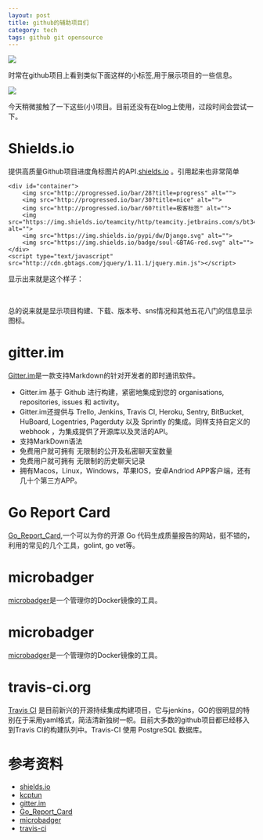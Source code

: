 ```yaml
---
layout: post
title: github的辅助项目们
category: tech
tags: github git opensource
---
```


![](http://7vigrt.com1.z0.glb.clouddn.com/blog/pic/201702/github.jpg)

时常在github项目上看到类似下面这样的小标签,用于展示项目的一些信息。

![](http://7vigrt.com1.z0.glb.clouddn.com/blog/pic/201702/20170221202753.jpg)

今天稍微接触了一下这些(小)项目。目前还没有在blog上使用，过段时间会尝试一下。

# Shields.io

提供高质量Github项目进度角标图片的API.[shields.io][shields.io] 。引用起来也非常简单

    <div id="container">
        <img src="http://progressed.io/bar/28?title=progress" alt="">
        <img src="http://progressed.io/bar/30?title=nice" alt="">
        <img src="http://progressed.io/bar/60?title=极客标签" alt="">
        <img src="https://img.shields.io/teamcity/http/teamcity.jetbrains.com/s/bt345.svg" alt="">
        <img src="https://img.shields.io/pypi/dw/Django.svg" alt="">
        <img src="https://img.shields.io/badge/soul-GBTAG-red.svg" alt="">
    </div>
    <script type="text/javascript" src="http://cdn.gbtags.com/jquery/1.11.1/jquery.min.js"></script>



显示出来就是这个样子：

<div id="container">
    <img src="http://progressed.io/bar/28?title=progress" alt="">
    <img src="http://progressed.io/bar/30?title=nice" alt="">
    <img src="http://progressed.io/bar/60?title=极客标签" alt="">
    <img src="https://img.shields.io/teamcity/http/teamcity.jetbrains.com/s/bt345.svg" alt="">
    <img src="https://img.shields.io/pypi/dw/Django.svg" alt="">
    <img src="https://img.shields.io/badge/soul-GBTAG-red.svg" alt="">
</div>
<script type="text/javascript" src="http://cdn.gbtags.com/jquery/1.11.1/jquery.min.js"></script>

总的说来就是显示项目构建、下载、版本号、sns情况和其他五花八门的信息显示图标。

# gitter.im

[Gitter.im][gitter.im]是一款支持Markdown的针对开发者的即时通讯软件。

* Gitter.im 基于 Github 进行构建，紧密地集成到您的 organisations, repositories, issues 和 activity。
* Gitter.im还提供与 Trello, Jenkins, Travis CI, Heroku, Sentry, BitBucket, HuBoard, Logentries, Pagerduty 以及 Sprintly 的集成。同样支持自定义的 webhook ，为集成提供了开源库以及灵活的API。
* 支持MarkDown语法
* 免费用户就可拥有 无限制的公开及私密聊天室数量
* 免费用户就可拥有 无限制的历史聊天记录
* 拥有Macos，Linux，Windows，苹果IOS，安卓Andriod APP客户端，还有几十个第三方APP。

# Go Report Card

[Go_Report_Card][Go_Report_Card],一个可以为你的开源 Go 代码生成质量报告的网站，挺不错的，利用的常见的几个工具，golint, go vet等。

# microbadger

[microbadger][microbadger]是一个管理你的Docker镜像的工具。

# microbadger

[microbadger][microbadger]是一个管理你的Docker镜像的工具。

# travis-ci.org

[Travis CI][travis-ci] 是目前新兴的开源持续集成构建项目，它与jenkins，GO的很明显的特别在于采用yaml格式，简洁清新独树一帜。目前大多数的github项目都已经移入到Travis CI的构建队列中。Travis-CI 使用 PostgreSQL 数据库。


# 参考资料

* [shields.io][shields.io]
* [kcptun][kcptun]
* [gitter.im][gitter.im]
* [Go_Report_Card][Go_Report_Card]
* [microbadger][microbadger]
* [travis-ci][travis-ci]

[shields.io]: http://shields.io
[kcptun]: https://github.com/xtaci/kcptun/blob/master/README-CN.md
[gitter.im]: https://gitter.im
[Go_Report_Card]: https://goreportcard.com
[microbadger]: https://microbadger.com
[travis-ci]: https://travis-ci.org/getting_started

